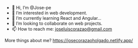 - 👋 Hi, I’m @Jose-pe
- 👀 I’m interested in web development.
- 🌱 I’m currently learning React and Angular...
- 💞️ I’m looking to collaborate on web projects.
- 📫 How to reach me: joseluiscorazao@gmail.com

More things about me? https://josecorazaoholgado.netlify.app/
